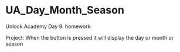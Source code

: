 # UA_Day_Month_Season
Unlock.Academy Day 9. homework 

Project: When the button is pressed it will display the day or month or season
